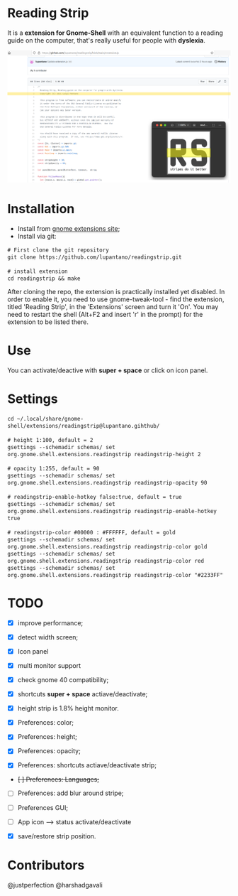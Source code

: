 # Reading Strip
It is a **extension for Gnome-Shell** with an equivalent function to a reading guide on the computer, that's really useful for people with **dyslexia**.

![Sample](sample.png)

# Installation
* Install from [gnome extensions site](https://extensions.gnome.org/extension/4419/reading-strip/);
* Install via git:
```
# First clone the git repository
git clone https://github.com/lupantano/readingstrip.git

# install extension
cd readingstrip && make
```

After cloning the repo, the extension is practically installed yet disabled. In order to enable it, you need to use gnome-tweak-tool - find the extension, titled 'Reading Strip', in the 'Extensions' screen and turn it 'On'. You may need to restart the shell (Alt+F2 and insert 'r' in the prompt) for the extension to be listed there.

# Use

You can activate/deactive with **super + space** or click on icon panel.

# Settings

```
cd ~/.local/share/gnome-shell/extensions/readingstrip@lupantano.gihthub/

# height 1:100, default = 2
gsettings --schemadir schemas/ set org.gnome.shell.extensions.readingstrip readingstrip-height 2

# opacity 1:255, default = 90
gsettings --schemadir schemas/ set org.gnome.shell.extensions.readingstrip readingstrip-opacity 90

# readingstrip-enable-hotkey false:true, default = true
gsettings --schemadir schemas/ set org.gnome.shell.extensions.readingstrip readingstrip-enable-hotkey true

# readingstrip-color #00000 : #FFFFFF, default = gold
gsettings --schemadir schemas/ set org.gnome.shell.extensions.readingstrip readingstrip-color gold
gsettings --schemadir schemas/ set org.gnome.shell.extensions.readingstrip readingstrip-color red
gsettings --schemadir schemas/ set org.gnome.shell.extensions.readingstrip readingstrip-color "#2233FF"

```

# TODO
- [x] improve performance;
- [x] detect width screen;
- [x] Icon panel
- [x] multi monitor support 
- [x] check gnome 40 compatibility;
- [x] shortcuts **super + space** actiave/deactivate;
- [x] height strip is 1.8% height monitor.

- [x] Preferences: color;
- [x] Preferences: height;
- [x] Preferences: opacity;
- [x] Preferences: shortcuts actiave/deactivate strip;
- ~~[ ] Preferences: Languages;~~
- [ ] Preferences: add blur around stripe;
- [ ] Preferences GUI;
- [ ] App icon --> status activate/deactivate

- [x] save/restore strip position.

# Contributors
@justperfection
@harshadgavali 
